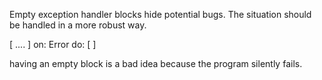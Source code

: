 Empty exception handler blocks hide potential bugs. The situation should be handled in a more robust way.[  .... ]	on: Error	do: [  ]	having an empty block is a bad idea because the program silently fails.